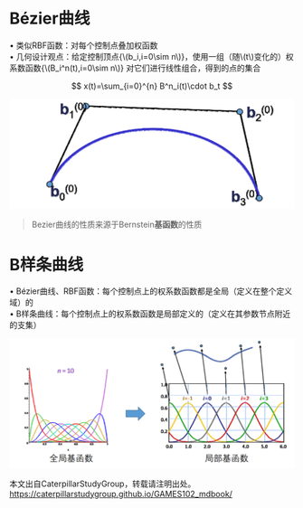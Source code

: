 # Bézier曲线    

• 类似RBF函数：对每个控制点叠加权函数    
• 几何设计观点：给定控制顶点{\\(b_i,i=0\sim n\\)}，使用一组（随\\(t\\)变化的）权系数函数{\\(B_i^n(t),i=0\sim n\\)} 对它们进行线性组合，得到的点的集合    

$$
x(t)=\sum_{i=0}^{n} B^n_i(t)\cdot b_t
$$

![](../assets/有理曲线-1.png)  

> Bezier曲线的性质来源于Bernstein**基函数**的性质   


# B样条曲线   

• Bézier曲线、RBF函数：每个控制点上的权系数函数都是全局（定义在整个定义域）的   
• B样条曲线：每个控制点上的权系数函数是局部定义的（定义在其参数节点附近的支集）   

![](../assets/有理曲线-2.png)  

本文出自CaterpillarStudyGroup，转载请注明出处。
https://caterpillarstudygroup.github.io/GAMES102_mdbook/


